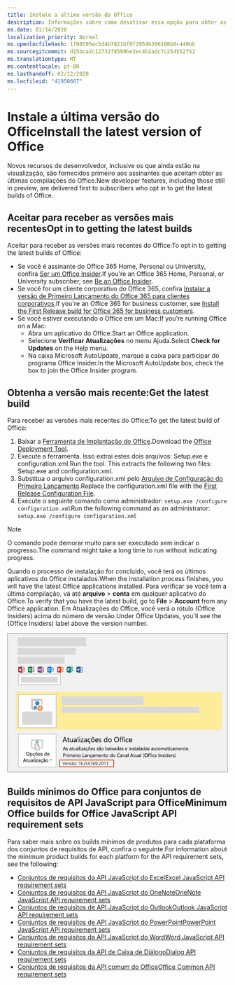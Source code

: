 ```yaml
---
title: Instale a última versão do Office
description: Informações sobre como desativar essa opção para obter as versões mais recentes do Office.
ms.date: 01/14/2020
localization_priority: Normal
ms.openlocfilehash: 1f08595ec5d4b7821bf0f2954b306108b0c449bb
ms.sourcegitcommit: d15bca2c12732f8599be2ec4b2adc7c254552f52
ms.translationtype: MT
ms.contentlocale: pt-BR
ms.lasthandoff: 02/12/2020
ms.locfileid: "41950667"
---
```

# <a name="install-the-latest-version-of-office"></a><span data-ttu-id="49da4-103">Instale a última versão do Office</span><span class="sxs-lookup"><span data-stu-id="49da4-103">Install the latest version of Office</span></span>

<span data-ttu-id="49da4-104">Novos recursos de desenvolvedor, inclusive os que ainda estão na visualização, são fornecidos primeiro aos assinantes que aceitam obter as últimas compilações do Office.</span><span class="sxs-lookup"><span data-stu-id="49da4-104">New developer features, including those still in preview, are delivered first to subscribers who opt in to get the latest builds of Office.</span></span>

## <a name="opt-in-to-getting-the-latest-builds"></a><span data-ttu-id="49da4-105">Aceitar para receber as versões mais recentes</span><span class="sxs-lookup"><span data-stu-id="49da4-105">Opt in to getting the latest builds</span></span>

<span data-ttu-id="49da4-106">Aceitar para receber as versões mais recentes do Office:</span><span class="sxs-lookup"><span data-stu-id="49da4-106">To opt in to getting the latest builds of Office:</span></span>

- <span data-ttu-id="49da4-107">Se você é assinante do Office 365 Home, Personal ou University, confira [Ser um Office Insider](https://products.office.com/office-insider).</span><span class="sxs-lookup"><span data-stu-id="49da4-107">If you're an Office 365 Home, Personal, or University subscriber, see [Be an Office Insider](https://products.office.com/office-insider).</span></span>
- <span data-ttu-id="49da4-108">Se você for um cliente corporativo do Office 365, confira [Instalar a versão de Primeiro Lançamento do Office 365 para clientes corporativos](https://support.office.com/article/Install-the-First-Release-build-for-Office-365-for-business-customers-4dd8ba40-73c0-4468-b778-c7b744d03ead).</span><span class="sxs-lookup"><span data-stu-id="49da4-108">If you're an Office 365 for business customer, see [Install the First Release build for Office 365 for business customers](https://support.office.com/article/Install-the-First-Release-build-for-Office-365-for-business-customers-4dd8ba40-73c0-4468-b778-c7b744d03ead).</span></span>
- <span data-ttu-id="49da4-109">Se você estiver executando o Office em um Mac:</span><span class="sxs-lookup"><span data-stu-id="49da4-109">If you're running Office on a Mac:</span></span>
  - <span data-ttu-id="49da4-110">Abra um aplicativo do Office.</span><span class="sxs-lookup"><span data-stu-id="49da4-110">Start an Office application.</span></span>
  - <span data-ttu-id="49da4-111">Selecione **Verificar Atualizações** no menu Ajuda.</span><span class="sxs-lookup"><span data-stu-id="49da4-111">Select **Check for Updates** on the Help menu.</span></span>
  - <span data-ttu-id="49da4-112">Na caixa Microsoft AutoUpdate, marque a caixa para participar do programa Office Insider.</span><span class="sxs-lookup"><span data-stu-id="49da4-112">In the Microsoft AutoUpdate box, check the box to join the Office Insider program.</span></span>

## <a name="get-the-latest-build"></a><span data-ttu-id="49da4-113">Obtenha a versão mais recente:</span><span class="sxs-lookup"><span data-stu-id="49da4-113">Get the latest build</span></span>

<span data-ttu-id="49da4-114">Para receber as versões mais recentes do Office:</span><span class="sxs-lookup"><span data-stu-id="49da4-114">To get the latest build of Office:</span></span>

1. <span data-ttu-id="49da4-115">Baixar a [Ferramenta de Implantação do Office](https://www.microsoft.com/download/details.aspx?id=49117).</span><span class="sxs-lookup"><span data-stu-id="49da4-115">Download the [Office Deployment Tool](https://www.microsoft.com/download/details.aspx?id=49117).</span></span>
2. <span data-ttu-id="49da4-p101">Execute a ferramenta. Isso extrai estes dois arquivos: Setup.exe e configuration.xml.</span><span class="sxs-lookup"><span data-stu-id="49da4-p101">Run the tool. This extracts the following two files: Setup.exe and configuration.xml.</span></span>
3. <span data-ttu-id="49da4-118">Substitua o arquivo configuration.xml pelo [Arquivo de Configuração do Primeiro Lançamento](https://raw.githubusercontent.com/OfficeDev/Office-Add-in-Commands-Samples/master/Tools/FirstReleaseConfig/configuration.xml).</span><span class="sxs-lookup"><span data-stu-id="49da4-118">Replace the configuration.xml file with the [First Release Configuration File](https://raw.githubusercontent.com/OfficeDev/Office-Add-in-Commands-Samples/master/Tools/FirstReleaseConfig/configuration.xml).</span></span>
4. <span data-ttu-id="49da4-119">Execute o seguinte comando como administrador: `setup.exe /configure configuration.xml`</span><span class="sxs-lookup"><span data-stu-id="49da4-119">Run the following command as an administrator:  `setup.exe /configure configuration.xml`</span></span>

> [!NOTE]
> <span data-ttu-id="49da4-120">O comando pode demorar muito para ser executado sem indicar o progresso.</span><span class="sxs-lookup"><span data-stu-id="49da4-120">The command might take a long time to run without indicating progress.</span></span>

<span data-ttu-id="49da4-121">Quando o processo de instalação for concluído, você terá os últimos aplicativos do Office instalados.</span><span class="sxs-lookup"><span data-stu-id="49da4-121">When the installation process finishes, you will have the latest Office applications installed.</span></span> <span data-ttu-id="49da4-122">Para verificar se você tem a última compilação, vá até **arquivo** > **conta** em qualquer aplicativo do Office.</span><span class="sxs-lookup"><span data-stu-id="49da4-122">To verify that you have the latest build, go to **File** > **Account** from any Office application.</span></span> <span data-ttu-id="49da4-123">Em Atualizações do Office, você verá o rótulo (Office Insiders) acima do número de versão.</span><span class="sxs-lookup"><span data-stu-id="49da4-123">Under Office Updates, you'll see the (Office Insiders) label above the version number.</span></span>

![Uma captura de tela que mostra informações do produto com o rótulo Office Insiders](../images/office-insiders-label.png)

## <a name="minimum-office-builds-for-office-javascript-api-requirement-sets"></a><span data-ttu-id="49da4-125">Builds mínimos do Office para conjuntos de requisitos de API JavaScript para Office</span><span class="sxs-lookup"><span data-stu-id="49da4-125">Minimum Office builds for Office JavaScript API requirement sets</span></span>

<span data-ttu-id="49da4-126">Para saber mais sobre os builds mínimos de produtos para cada plataforma dos conjuntos de requisitos de API, confira o seguinte:</span><span class="sxs-lookup"><span data-stu-id="49da4-126">For information about the minimum product builds for each platform for the API requirement sets, see the following:</span></span>

- [<span data-ttu-id="49da4-127">Conjuntos de requisitos da API JavaScript do Excel</span><span class="sxs-lookup"><span data-stu-id="49da4-127">Excel JavaScript API requirement sets</span></span>](/office/dev/add-ins/reference/requirement-sets/excel-api-requirement-sets)
- [<span data-ttu-id="49da4-128">Conjuntos de requisitos da API JavaScript do OneNote</span><span class="sxs-lookup"><span data-stu-id="49da4-128">OneNote JavaScript API requirement sets</span></span>](/office/dev/add-ins/reference/requirement-sets/onenote-api-requirement-sets)
- [<span data-ttu-id="49da4-129">Conjuntos de requisitos de API JavaScript do Outlook</span><span class="sxs-lookup"><span data-stu-id="49da4-129">Outlook JavaScript API requirement sets</span></span>](/office/dev/add-ins/reference/requirement-sets/outlook-api-requirement-sets)
- [<span data-ttu-id="49da4-130">Conjuntos de requisitos de API JavaScript do PowerPoint</span><span class="sxs-lookup"><span data-stu-id="49da4-130">PowerPoint JavaScript API requirement sets</span></span>](/office/dev/add-ins/reference/requirement-sets/powerpoint-api-requirement-sets)
- [<span data-ttu-id="49da4-131">Conjuntos de requisitos da API JavaScript do Word</span><span class="sxs-lookup"><span data-stu-id="49da4-131">Word JavaScript API requirement sets</span></span>](/office/dev/add-ins/reference/requirement-sets/word-api-requirement-sets)
- [<span data-ttu-id="49da4-132">Conjuntos de requisitos da API de Caixa de Diálogo</span><span class="sxs-lookup"><span data-stu-id="49da4-132">Dialog API requirement sets</span></span>](/office/dev/add-ins/reference/requirement-sets/dialog-api-requirement-sets)
- [<span data-ttu-id="49da4-133">Conjuntos de requisitos da API comum do Office</span><span class="sxs-lookup"><span data-stu-id="49da4-133">Office Common API requirement sets</span></span>](/office/dev/add-ins/reference/requirement-sets/office-add-in-requirement-sets)
